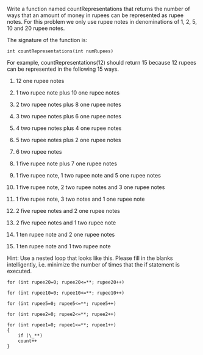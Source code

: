 Write a function named countRepresentations that returns the number of ways that an amount
of money in rupees can be represented as rupee notes. For this problem we only use rupee notes in denominations of 1, 2, 5, 10 and 20 rupee notes.

The signature of the function is:

`int countRepresentations(int numRupees)`

For example, countRepresentations(12) should return 15 because 12 rupees can be represented in the following 15 ways.

1. 12 one rupee notes

2. 1 two rupee note plus 10 one rupee notes

3. 2 two rupee notes plus 8 one rupee notes

4. 3 two rupee notes plus 6 one rupee notes

5. 4 two rupee notes plus 4 one rupee notes

6. 5 two rupee notes plus 2 one rupee notes

7. 6 two rupee notes

8. 1 five rupee note plus 7 one rupee notes

9. 1 five rupee note, 1 two rupee note and 5 one rupee notes

10. 1 five rupee note, 2 two rupee notes and 3 one rupee notes

11. 1 five rupee note, 3 two notes and 1 one rupee note

12. 2 five rupee notes and 2 one rupee notes

13. 2 five rupee notes and 1 two rupee note

14. 1 ten rupee note and 2 one rupee notes

15. 1 ten rupee note and 1 two rupee note

Hint: Use a nested loop that looks like this. Please fill in the blanks intelligently, i.e. minimize the number of times that the if statement is executed.

`for (int rupee20=0; rupee20<=**; rupee20++)`

`for (int rupee10=0; rupee10<=**; rupee10++)`

`for (int rupee5=0; rupee5<=**; rupee5++)`

`for (int rupee2=0; rupee2<=**; rupee2++)`

```
for (int rupee1=0; rupee1<=**; rupee1++)
{
    if (\_**)
    count++
}
```
